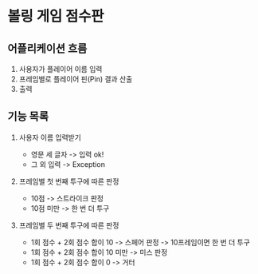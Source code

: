 # 볼링 게임 점수판
## 어플리케이션 흐름
1. 사용자가 플레이어 이름 입력
2. 프레임별로 플레이어 핀(Pin) 결과 산출
3. 출력

## 기능 목록 
1. 사용자 이름 입력받기
    - 영문 세 글자  -> 입력 ok!
    - 그 외 입력 -> Exception

2. 프레임별 첫 번째 투구에 따른 판정
    - 10점 -> 스트라이크 판정
    - 10점 미만 -> 한 번 더 투구

3. 프레임별 두 번째 투구에 따른 판정 
    - 1회 점수 + 2회 점수 합이 10 -> 스페어 판정 -> 10프레임이면 한 번 더 투구 
    - 1회 점수 + 2회 점수 합이 10 미만 -> 미스 판정 
    - 1회 점수 + 2회 점수 합이 0 -> 거터
    
